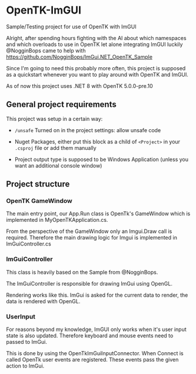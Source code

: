 # OpenTK-ImGUI
Sample/Testing project for use of OpenTK with ImGUI

Alright, after spending hours fighting with the AI about which namespaces and which overloads to use in OpenTK
let alone integrating ImGUI luckily @NogginBops came to help with https://github.com/NogginBops/ImGui.NET_OpenTK_Sample

Since I'm going to need this probably more often, this project is supposed as a quickstart whenever you want to play around with OpenTK and ImGUI.

As of now this project uses .NET 8 with OpenTK 5.0.0-pre.10

## General project requirements
This project was setup in a certain way:
* ```/unsafe``` Turned on in the project settings: allow unsafe code
* Nuget Packages, either put this block as a child of ```<Project>``` in your ```.csproj``` file or add them manually
  <ItemGroup>
    <PackageReference Include="ImGui.NET" Version="1.90.1.1" />
    <PackageReference Include="ImGuiNet.OpenTK" Version="0.1.6.123-beta" />
    <PackageReference Include="OpenTK" Version="5.0.0-pre.10" />
  </ItemGroup>

* Project output type is supposed to be Windows Application (unless you want an additional console window)

## Project structure

### OpenTK GameWindow
The main entry point, our App.Run class is OpenTk's GameWindow which is implemented in MyOpenTKApplication.cs.

From the perspective of the GameWindow only an Imgui.Draw call is required. Therefore the main drawing logic for Imgui is implemented in ImGuiController.cs

### ImGuiController
This class is heavily based on the Sample from @NogginBops.

The ImGuiController is responsible for drawing ImGui using OpenGL.

Rendering works like this. ImGui is asked for the current data to render, the data is rendered with OpenGL.

### UserInput
For reasons beyond my knowledge, ImGUI only works when it's user input state is also updated. Therefore keyboard and mouse events need to passed to ImGui.

This is done by using the OpenTkImGuiInputConnector. When Connect is called OpenTk user events are registered. These events pass the given action to ImGui. 

